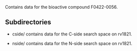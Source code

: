 Contains data for the bioactive compound F0422-0056.

## Subdirectories

- cside/ contains data for the C-side search space on rv1821.

- nside/ contains data for the N-side search space on rv1821.

